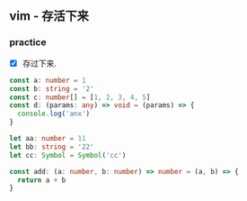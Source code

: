 ## vim - 存活下来

### practice

- [x] 存过下来.

```ts
const a: number = 1
const b: string = '2'
const c: number[] = [1, 2, 3, 4, 5]
const d: (params: any) => void = (params) => {
  console.log('anx')
}

let aa: number = 11
let bb: string = '22'
let cc: Symbol = Symbol('cc')

const add: (a: number, b: number) => number = (a, b) => {
  return a + b
}
```

